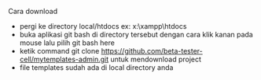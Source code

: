 Cara download
- pergi ke directory local/htdocs ex: x:\xampp\htdocs
- buka aplikasi git bash di directory tersebut dengan cara klik kanan pada mouse lalu pilih git bash here
- ketik command git clone https://github.com/beta-tester-cell/mytemplates-admin.git untuk mendownload project
- file templates sudah ada di local directory anda 
